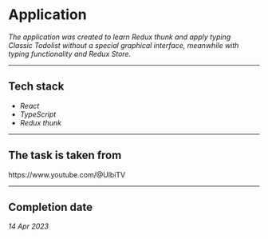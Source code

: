<h1>Application</h1>
<p>
    <i>The application was created to learn Redux thunk and apply typing<br>
    Classic Todolist without a special graphical interface, meanwhile with typing functionality and Redux Store.</i>
</p>
<hr>
<div>
    <h2>Tech stack</h2>
            <ul>
                <li><i>React</i></li>
                <li><i>TypeScript</i></li>
                <li><i>Redux thunk</i></li>
            </ul>
            <hr>
            <h2>The task is taken from</h2>
            https://www.youtube.com/@UlbiTV
</div>
      <hr>
      <h2>Completion date</h2>
      <i>14 Apr 2023</i>
</div>
